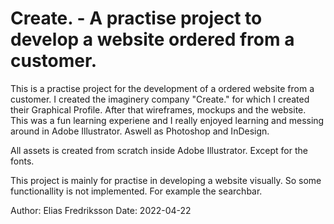# Create. - A practise project to develop a website ordered from a customer.

This is a practise project for the development of a ordered website from a customer. I created the imaginery company "Create." for which I created their Graphical Profile. After that wireframes, mockups and the website. This was a fun learning experiene and I really enjoyed learning and messing around in Adobe Illustrator. Aswell as Photoshop and InDesign.

All assets is created from scratch inside Adobe Illustrator. Except for the fonts.

This project is mainly for practise in developing a website visually. So some functionallity is not implemented. For example the searchbar.

Author: Elias Fredriksson
Date: 2022-04-22
